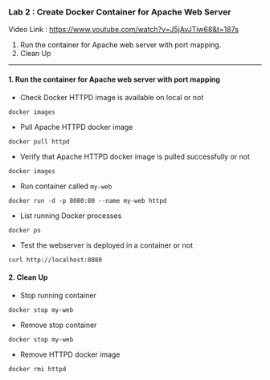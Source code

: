 ### Lab 2 : Create Docker Container for Apache Web Server

Video Link : https://www.youtube.com/watch?v=J5jAvJTiw68&t=187s

1. Run the container for Apache web server with port mapping.
2. Clean Up

---

#### 1. Run the container for Apache web server with port mapping

- Check Docker HTTPD image is available on local or not 

```
docker images
```

- Pull Apache HTTPD docker image

```
docker pull httpd
```

- Verify that Apache HTTPD docker image is pulled successfully or not

```
docker images
```

- Run container called `my-web`

```
docker run -d -p 8080:80 --name my-web httpd
```

- List running Docker processes

```
docker ps
```

- Test the webserver is deployed in a container or not 

```
curl http://localhost:8080
```

#### 2. Clean Up

- Stop running container

```
docker stop my-web
``` 

- Remove stop container

```
docker stop my-web
``` 

- Remove HTTPD docker image

```
docker rmi httpd
```
